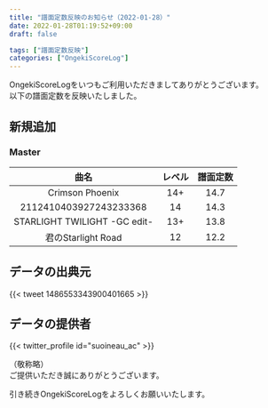 ```yaml
---
title: "譜面定数反映のお知らせ（2022-01-28）"
date: 2022-01-28T01:19:52+09:00
draft: false

tags: ["譜面定数反映"]
categories: ["OngekiScoreLog"]
---
```


OngekiScoreLogをいつもご利用いただきましてありがとうございます。  
以下の譜面定数を反映いたしました。

<!--more-->

## 新規追加

### Master

| 曲名 | レベル | 譜面定数 |
|:-:|:-:|:-:|
| Crimson Phoenix | 14+ | 14.7 |
| 2112410403927243233368 | 14 | 14.3 |
| STARLIGHT TWILIGHT -GC edit- | 13+ | 13.8 |
| 君のStarlight Road | 12 | 12.2 |

## データの出典元

{{< tweet 1486553343900401665 >}}

## データの提供者

{{< twitter_profile id="suoineau_ac" >}}

<!-- （順不同　敬称略）   -->
（敬称略）  
ご提供いただき誠にありがとうございます。

引き続きOngekiScoreLogをよろしくお願いいたします。
